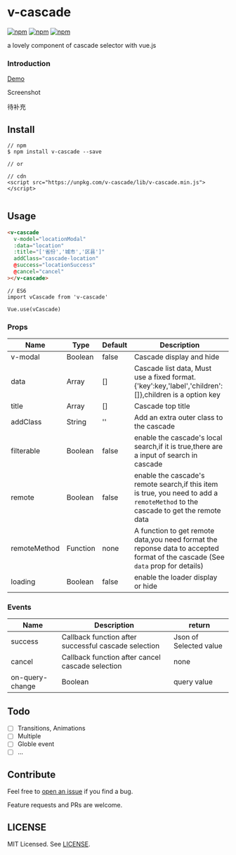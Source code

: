 # v-cascade
[![npm](https://img.shields.io/npm/v/v-cascade.svg?style=flat-square)](https://www.npmjs.com/package/v-cascade)
[![npm](https://img.shields.io/npm/dt/v-cascade.svg?style=flat-square)](https://www.npmjs.com/package/v-cascade)
[![npm](https://img.shields.io/npm/l/v-cascade.svg?style=flat-square)](https://github.com/zanseven007/v-cascade/blob/master/LICENSE)

a lovely component of cascade selector with vue.js

### Introduction

[Demo](https://zanseven007.github.io/v-cascade/)

Screenshot

待补充

## Install

```
// npm
$ npm install v-cascade --save

// or

// cdn
<script src="https://unpkg.com/v-cascade/lib/v-cascade.min.js"></script>


```

## Usage

```HTML
<v-cascade
  v-model="locationModal"
  :data="location"
  :title="['省份','城市','区县']"
  addClass="cascade-location"
  @success="locationSuccess"
  @cancel="cancel"
></v-cascade>
```

```JS
// ES6
import vCascade from 'v-cascade'

Vue.use(vCascade)
```

### Props


| Name | Type | Default | Description |
| ---- | ---- | ------- | ----------- |
| v-modal| Boolean | false | Cascade display and hide |
| data | Array | [] | Cascade list data, Must use a fixed format.{'key':key,'label','children':[]},children is a option key|
| title | Array | [] | Cascade top title |
| addClass | String | '' | Add an extra outer class to the cascade|
| filterable | Boolean | false | enable the cascade's local search,if it is true,there are a input of search in cascade  |
| remote | Boolean | false | enable the cascade's remote search,if this item is true, you need to add a `remoteMethod` to the cascade to get the remote data|
| remoteMethod | Function | none | A function to get remote data,you need format the reponse data to accepted format of the cascade (See `data` prop for details) |
| loading | Boolean | false | enable the loader display or hide |

### Events

| Name | Description  | return |
| ---- | ------------ | ------ |
| success | Callback function after successful cascade selection  | Json of Selected value |
| cancel | Callback function after cancel cascade selection  | none |
| on-query-change | Boolean  | query value |

## Todo

- [ ] Transitions, Animations
- [ ] Multiple
- [ ] Globle event
- [ ] ...

## Contribute

Feel free to [open an issue](https://github.com/zanseven007/v-cascade/issues) if you find a bug.

Feature requests and PRs are welcome.

## LICENSE

MIT Licensed. See [LICENSE](https://github.com/zanseven007/v-cascade/blob/master/LICENSE).
